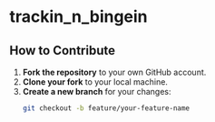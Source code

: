 # trackin_n_bingein
 
## How to Contribute

1. **Fork the repository** to your own GitHub account.
2. **Clone your fork** to your local machine.
3. **Create a new branch** for your changes:
   ```bash
   git checkout -b feature/your-feature-name
